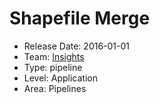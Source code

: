 # Shapefile Merge
* Release Date: 2016-01-01
* Team: [Insights](./../teams/insights.md)
* Type: pipeline
* Level: Application
* Area: Pipelines
